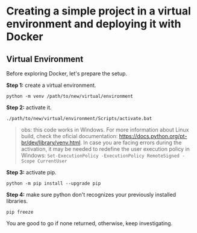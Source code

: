 # Creating a simple project in a virtual environment and deploying it with Docker

## Virtual Environment

Before exploring Docker, let's prepare the setup.

**Step 1:** create a virtual environment.

    python -m venv /path/to/new/virtual/environment

**Step 2:** activate it.

    ./path/to/new/virtual/environment/Scripts/activate.bat

> obs: this code works in Windows. For more information about Linux build, check the oficial documentation: https://docs.python.org/pt-br/dev/library/venv.html. In case you are facing errors during the activation, it may be needed to redefine the user execution policy in Windows: `Set-ExecutionPolicy -ExecutionPolicy RemoteSigned -Scope CurrentUser` 

**Step 3:** activate pip.

    python -m pip install --upgrade pip

**Step 4:** make sure python don't recognizes your previously installed libraries.

    pip freeze

You are good to go if none returned, otherwise, keep investigating.
 

